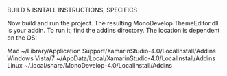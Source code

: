 BUILD & ISNTALL INSTRUCTIONS, SPECIFICS

Now build and run the project. The resulting MonoDevelop.ThemeEditor.dll is your addin. To run it, find the addins directory. The location is dependent on the OS:

Mac	~/Library/Application Support/XamarinStudio-4.0/LocalInstall/Addins
Windows Vista/7	~/AppData/Local/XamarinStudio-4.0/LocalInstall/Addins
Linux	~/.local/share/MonoDevelop-4.0/LocalInstall/Addins
